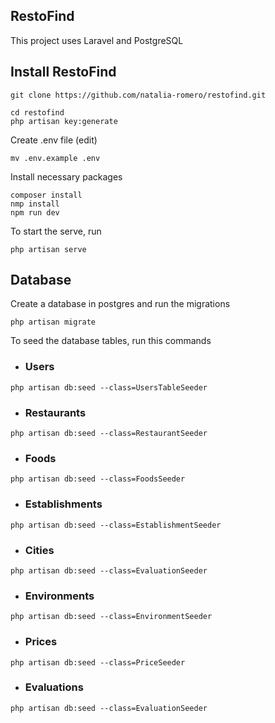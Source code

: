 ## RestoFind
This project uses Laravel and PostgreSQL
## Install RestoFind


```
git clone https://github.com/natalia-romero/restofind.git
```
```
cd restofind
php artisan key:generate
```
Create .env file (edit)
```
mv .env.example .env
```
Install necessary packages
```
composer install
nmp install
npm run dev
```
To start the serve, run
```
php artisan serve
```

## Database
Create a database in postgres and run the migrations
```
php artisan migrate
```
To seed the database tables, run this commands
- ### Users
```
php artisan db:seed --class=UsersTableSeeder
```
- ### Restaurants
```
php artisan db:seed --class=RestaurantSeeder
```
- ### Foods
```
php artisan db:seed --class=FoodsSeeder
```
- ### Establishments
```
php artisan db:seed --class=EstablishmentSeeder
```
- ### Cities
```
php artisan db:seed --class=EvaluationSeeder
```
- ### Environments
```
php artisan db:seed --class=EnvironmentSeeder
```
- ### Prices
```
php artisan db:seed --class=PriceSeeder
```
- ### Evaluations
```
php artisan db:seed --class=EvaluationSeeder
```
